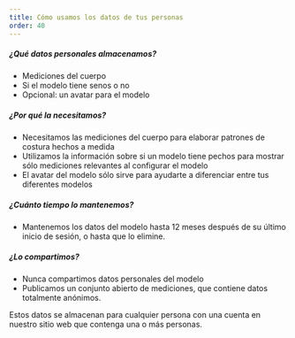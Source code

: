 ```yaml
---
title: Cómo usamos los datos de tus personas
order: 40
---
```


##### ¿Qué datos personales almacenamos?

-   Mediciones del cuerpo
-   Si el modelo tiene senos o no
-   Opcional: un avatar para el modelo

##### ¿Por qué la necesitamos?

-   Necesitamos las mediciones del cuerpo para elaborar patrones de costura hechos a medida
-   Utilizamos la información sobre si un modelo tiene pechos para mostrar sólo mediciones relevantes al configurar el modelo
-   El avatar del modelo sólo sirve para ayudarte a diferenciar entre tus diferentes modelos

##### ¿Cuánto tiempo lo mantenemos?

-   Mantenemos los datos del modelo hasta 12 meses después de su último inicio de sesión, o hasta que lo elimine.

##### ¿Lo compartimos?

-   Nunca compartimos datos personales del modelo
-   Publicamos un conjunto abierto de mediciones, que contiene datos totalmente anónimos.

<Note>
Estos datos se almacenan para cualquier persona con una cuenta en nuestro sitio web que contenga una o más personas.
</Note>

